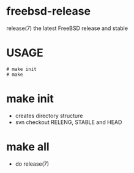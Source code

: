 freebsd-release
===============

release(7) the latest FreeBSD release and stable

USAGE
=====

    # make init
    # make

make init
=========

- creates directory structure
- svn checkout RELENG, STABLE and HEAD

make all
========

- do release(7)
